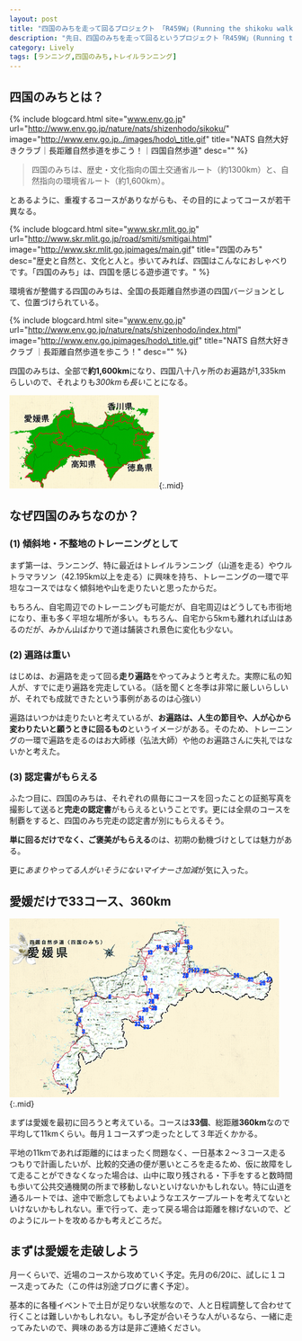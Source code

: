 ```yaml
---
layout: post
title: "四国のみちを走って回るプロジェクト 「R459W」(Running the shikoku walk) を始めた"
description: "先日、四国のみちを走って回るというプロジェクト「R459W」(Running the Shikoku Walk）開始した。「四国のみち」とはなにか、動機、進め方の予定についてまとめてみる。"
category: Lively
tags: [ランニング,四国のみち,トレイルランニング]
---
```


## 四国のみちとは？

{% include blogcard.html site="www.env.go.jp" url="http://www.env.go.jp/nature/nats/shizenhodo/sikoku/" image="http://www.env.go.jp../images/hodo\_title.gif" title="NATS 自然大好きクラブ｜長距離自然歩道を歩こう！｜四国自然歩道" desc="" %}

> 四国のみちは、歴史・文化指向の国土交通省ルート（約1300km）と、自然指向の環境省ルート（約1,600km）。

とあるように、重複するコースがありながらも、その目的によってコースが若干異なる。

{% include blogcard.html site="www.skr.mlit.go.jp" url="http://www.skr.mlit.go.jp/road/smiti/smitigai.html" image="http://www.skr.mlit.go.jpimages/main.gif" title="四国のみち" desc="歴史と自然と、文化と人と。歩いてみれば、四国はこんなにおしゃべりです。「四国のみち」は、四国を感じる遊歩道です。" %}

環境省が整備する四国のみちは、全国の長距離自然歩道の四国バージョンとして、位置づけられている。

{% include blogcard.html site="www.env.go.jp" url="http://www.env.go.jp/nature/nats/shizenhodo/index.html" image="http://www.env.go.jpimages/hodo\_title.gif" title="NATS 自然大好きクラブ ｜長距離自然歩道を歩こう！" desc="" %}

四国のみちは、全部で**約1,600km**になり、四国八十八ヶ所のお遍路が1,335kmらしいので、それよりも*300kmも長い*ことになる。

![四国のみち全体](/assets/images/20150701/road459_whole.png "四国のみち全体"){:.mid}

## なぜ四国のみちなのか？

### (1) 傾斜地・不整地のトレーニングとして

まず第一は、ランニング、特に最近はトレイルランニング（山道を走る）やウルトラマラソン（42.195km以上を走る）に興味を持ち、トレーニングの一環で平坦なコースではなく傾斜地や山を走りたいと思ったからだ。

もちろん、自宅周辺でのトレーニングも可能だが、自宅周辺はどうしても市街地になり、車も多く平坦な場所が多い。もちろん、自宅から5kmも離れれば山はあるのだが、みかん山ばかりで道は舗装され景色に変化も少ない。

### (2) 遍路は重い

はじめは、お遍路を走って回る**走り遍路**をやってみようと考えた。実際に私の知人が、すでに走り遍路を完走している。（話を聞くと冬季は非常に厳しいらしいが、それでも成就できたという事例があるのは心強い）

遍路はいつかは走りたいと考えているが、**お遍路は、人生の節目や、人が心から変わりたいと願うときに回るもの**というイメージがある。そのため、トレーニングの一環で遍路を走るのはお大師様（弘法大師）や他のお遍路さんに失礼ではないかと考えた。

### (3) 認定書がもらえる

ふたつ目に、四国のみちは、それぞれの県毎にコースを回ったことの証拠写真を撮影して送ると**完走の認定書**がもらえるということです。更には全県のコースを制覇をすると、四国のみち完走の認定書が別にもらえるそう。

**単に回るだけでなく、ご褒美がもらえる**のは、初期の動機づけとしては魅力がある。

更に*あまりやってる人がいそうにないマイナーさ加減*が気に入った。

## 愛媛だけで33コース、360km

![四国のみち愛媛](/assets/images/20150701/road459_ehime.png "四国のみち愛媛"){:.mid}

まずは愛媛を最初に回ろうと考えている。コースは**33個**、総距離**360km**なので平均して11kmくらい。毎月１コースずつ走ったとして３年近くかかる。

平地の11kmであれば距離的にはまったく問題なく、一日基本２〜３コース走るつもりで計画したいが、比較的交通の便が悪いところを走るため、仮に故障をして走ることができなくなった場合は、山中に取り残される・下手をすると数時間も歩いて公共交通機関の所まで移動しないといけないかもしれない。特に山道を通るルートでは、途中で断念してもよいようなエスケープルートを考えてないといけないかもしれない。車で行って、走って戻る場合は距離を稼げないので、どのようにルートを攻めるかも考えどころだ。

## まずは愛媛を走破しよう

月一くらいで、近場のコースから攻めていく予定。先月の6/20に、試しに１コース走ってみた（この件は別途ブログに書く予定）。

基本的に各種イベントで土日が足りない状態なので、人と日程調整して合わせて行くことは難しいかもしれない。もし予定が合いそうな人がいるなら、一緒に走ってみたいので、興味のある方は是非ご連絡ください。







